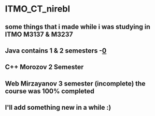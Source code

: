 # ITMO_CT_nirebl
some things that i made while i was studying in ITMO M3137 & M3237
-----------------------------------------------------
Java contains 1 & 2 semesters
-[0](Java)
-----------------------------------------------------
C++ Morozov 2 Semester
-----------------------------------------------------
Web Mirzayanov 3 semester (incomplete)
the course was 100% completed
-----------------------------------------------------
I'll add something new in a while :)
-----------------------------------------------------
